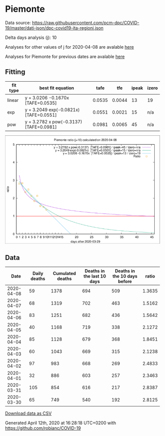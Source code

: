 # Piemonte

Data source: https://raw.githubusercontent.com/pcm-dpc/COVID-19/master/dati-json/dpc-covid19-ita-regioni.json

Delta days analysis (j): 10

Analyses for other values of j for 2020-04-08 are avalable [here](../README.md)

Analyses for Piemonte for previous dates are avalable [here](../../README.md)

## Fitting 
|fit type|best fit equation|tafe|tfe|ipeak|izero|
|-------|-----|--------|------|---|---|
|linear|y = 3.0206 -0.1670x  [TAFE=0.0535]|0.0535|0.0044|13|19|
|exp|y = 3.2049 exp(-0.0821x)  [TAFE=0.0551]|0.0551|0.0021|15|n/a|
|pow|y = 3.2782 x pow(-0.3137)  [TAFE=0.0981]|0.0981|0.0065|45|n/a|

![Plot](COVID-19_piemonte_j10_2020-04-08.png)

## Data
|Date|Daily deaths|Cumulated deaths|Deaths in the last 10 days|Deaths in the 10 days before|ratio|
|----|----------|-----------|-------|--------------------|-----|
|2020-04-08|59|1378|694|509|1.3635|
|2020-04-07|68|1319|702|463|1.5162|
|2020-04-06|83|1251|682|436|1.5642|
|2020-04-05|40|1168|719|338|2.1272|
|2020-04-04|85|1128|679|368|1.8451|
|2020-04-03|60|1043|669|315|2.1238|
|2020-04-02|97|983|668|269|2.4833|
|2020-04-01|32|886|603|257|2.3463|
|2020-03-31|105|854|616|217|2.8387|
|2020-03-30|65|749|540|192|2.8125|

[Download data as CSV](COVID-19_piemonte_j10_2020-04-08.csv)

Generated April 12th, 2020 at 16:28:18 UTC+0200 with https://github.com/robianc/COVID-19
